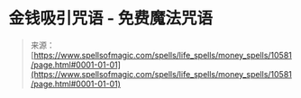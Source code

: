 <!--yml

category: 未分类

date: 2024-06-12 18:47:16

-->

# 金钱吸引咒语 - 免费魔法咒语

> 来源：[https://www.spellsofmagic.com/spells/life_spells/money_spells/10581/page.html#0001-01-01](https://www.spellsofmagic.com/spells/life_spells/money_spells/10581/page.html#0001-01-01)
